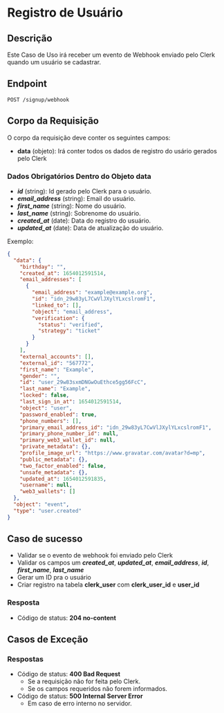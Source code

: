 # Registro de Usuário

## Descrição

Este Caso de Uso irá receber um evento de Webhook enviado pelo Clerk quando um usuário se cadastrar.

## Endpoint

`POST /signup/webhook`

## Corpo da Requisição

O corpo da requisição deve conter os seguintes campos:

- **data** (objeto): Irá conter todos os dados de registro do usário gerados pelo Clerk

### Dados Obrigatórios Dentro do Objeto **data**

- **_id_** (string): Id gerado pelo Clerk para o usuário.
- **_email_address_** (string): Email do usuário.
- **_first_name_** (string): Nome do usuário.
- **_last_name_** (string): Sobrenome do usuário.
- **_created_at_** (date): Data do registro do usuário.
- **_updated_at_** (date): Data de atualização do usuário.

Exemplo:

```json
{
  "data": {
    "birthday": "",
    "created_at": 1654012591514,
    "email_addresses": [
      {
        "email_address": "example@example.org",
        "id": "idn_29w83yL7CwVlJXylYLxcslromF1",
        "linked_to": [],
        "object": "email_address",
        "verification": {
          "status": "verified",
          "strategy": "ticket"
        }
      }
    ],
    "external_accounts": [],
    "external_id": "567772",
    "first_name": "Example",
    "gender": "",
    "id": "user_29w83sxmDNGwOuEthce5gg56FcC",
    "last_name": "Example",
    "locked": false,
    "last_sign_in_at": 1654012591514,
    "object": "user",
    "password_enabled": true,
    "phone_numbers": [],
    "primary_email_address_id": "idn_29w83yL7CwVlJXylYLxcslromF1",
    "primary_phone_number_id": null,
    "primary_web3_wallet_id": null,
    "private_metadata": {},
    "profile_image_url": "https://www.gravatar.com/avatar?d=mp",
    "public_metadata": {},
    "two_factor_enabled": false,
    "unsafe_metadata": {},
    "updated_at": 1654012591835,
    "username": null,
    "web3_wallets": []
  },
  "object": "event",
  "type": "user.created"
}
```

## Caso de sucesso

- Validar se o evento de webhook foi enviado pelo Clerk
- Validar os campos um **_created_at_**, **_updated_at_**, **_email_address_**, **_id_**, **_first_name_**, **_last_name_**
- Gerar um ID pra o usuário
- Criar registro na tabela **clerk_user** com **clerk_user_id** e **user_id**

### Resposta

- Código de status: **204 no-content**

## Casos de Exceção

### Respostas

- Código de status: **400 Bad Request**
  - Se a requisição não for feita pelo Clerk.
  - Se os campos requeridos não forem informados.
- Código de status: **500 Internal Server Error**
  - Em caso de erro interno no servidor.
